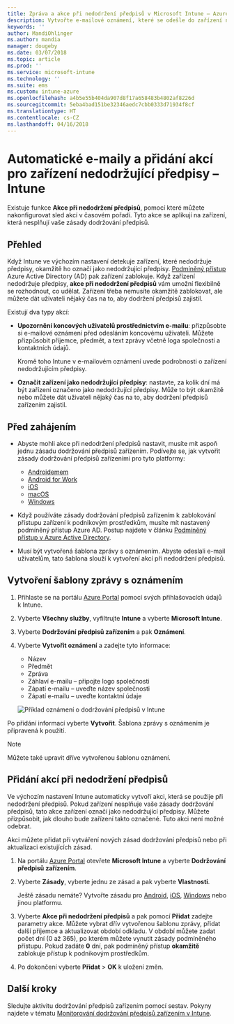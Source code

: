 ```yaml
---
title: Zpráva a akce při nedodržení předpisů v Microsoft Intune – Azure | Microsoft Docs
description: Vytvořte e-mailové oznámení, které se odešle do zařízení nedodržujícího předpisy. Přidejte akce, které se provedou, když je zařízení označeno jako nedodržující předpisy. Můžete třeba přidat období odkladu, během kterého musí uživatel dodržení předpisů zajistit, nebo vytvořit plán k zablokování přístupu, dokud zařízení nebude předpisy dodržovat. Použijte k tomu Microsoft Intune v Azure.
keywords: ''
author: MandiOhlinger
ms.author: mandia
manager: dougeby
ms.date: 03/07/2018
ms.topic: article
ms.prod: ''
ms.service: microsoft-intune
ms.technology: ''
ms.suite: ems
ms.custom: intune-azure
ms.openlocfilehash: a4b5e55b404da907d8f17a658483b4802af8226d
ms.sourcegitcommit: 5eba4bad151be32346aedc7cbb0333d71934f8cf
ms.translationtype: HT
ms.contentlocale: cs-CZ
ms.lasthandoff: 04/16/2018
---
```

# <a name="automate-email-and-add-actions-for-noncompliant-devices---intune"></a>Automatické e-maily a přidání akcí pro zařízení nedodržující předpisy – Intune

Existuje funkce **Akce při nedodržení předpisů**, pomocí které můžete nakonfigurovat sled akcí v časovém pořadí. Tyto akce se aplikují na zařízení, která nesplňují vaše zásady dodržování předpisů. 

## <a name="overview"></a>Přehled
Když Intune ve výchozím nastavení detekuje zařízení, které nedodržuje předpisy, okamžitě ho označí jako nedodržující předpisy. [Podmíněný přístup](https://docs.microsoft.com/azure/active-directory/active-directory-conditional-access-azure-portal) Azure Active Directory (AD) pak zařízení zablokuje. Když zařízení nedodržuje předpisy, **akce při nedodržení předpisů** vám umožní flexibilně se rozhodnout, co udělat. Zařízení třeba nemusíte okamžitě zablokovat, ale můžete dát uživateli nějaký čas na to, aby dodržení předpisů zajistil.

Existují dva typy akcí:

- **Upozornění koncových uživatelů prostřednictvím e-mailu**: přizpůsobte si e-mailové oznámení před odesláním koncovému uživateli. Můžete přizpůsobit příjemce, předmět, a text zprávy včetně loga společnosti a kontaktních údajů.

    Kromě toho Intune v e-mailovém oznámení uvede podrobnosti o zařízení nedodržujícím předpisy.

- **Označit zařízení jako nedodržující předpisy**: nastavte, za kolik dní má být zařízení označeno jako nedodržující předpisy. Může to být okamžitě nebo můžete dát uživateli nějaký čas na to, aby dodržení předpisů zařízením zajistil.

## <a name="before-you-begin"></a>Před zahájením

- Abyste mohli akce při nedodržení předpisů nastavit, musíte mít aspoň jednu zásadu dodržování předpisů zařízením. Podívejte se, jak vytvořit zásady dodržování předpisů zařízeními pro tyto platformy:

  - [Androidemem](compliance-policy-create-android.md)
  - [Android for Work](compliance-policy-create-android-for-work.md)
  - [iOS](compliance-policy-create-ios.md)
  - [macOS](compliance-policy-create-mac-os.md)
  - [Windows](compliance-policy-create-windows.md)

- Když používáte zásady dodržování předpisů zařízením k zablokování přístupu zařízení k podnikovým prostředkům, musíte mít nastavený podmíněný přístup Azure AD. Postup najdete v článku [Podmíněný přístup v Azure Active Directory](https://docs.microsoft.com/azure/active-directory/active-directory-conditional-access-azure-portal).

- Musí být vytvořená šablona zprávy s oznámením. Abyste odeslali e-mail uživatelům, tato šablona slouží k vytvoření akcí při nedodržení předpisů.

## <a name="create-a-notification-message-template"></a>Vytvoření šablony zprávy s oznámením

1. Přihlaste se na portálu [Azure Portal](https://portal.azure.com) pomocí svých přihlašovacích údajů k Intune. 
2. Vyberte **Všechny služby**, vyfiltrujte **Intune** a vyberte **Microsoft Intune**.
3. Vyberte **Dodržování předpisů zařízením** a pak **Oznámení**. 
4. Vyberte **Vytvořit oznámení** a zadejte tyto informace:

   - Název
   - Předmět
   - Zpráva
   - Záhlaví e-mailu – připojte logo společnosti
   - Zápatí e-mailu – uveďte název společnosti
   - Zápatí e-mailu – uveďte kontaktní údaje

   ![Příklad oznámení o dodržování předpisů v Intune](./media/actionsfornoncompliance-1.PNG)

Po přidání informací vyberte **Vytvořit**. Šablona zprávy s oznámením je připravená k použití.

> [!NOTE]
> Můžete také upravit dříve vytvořenou šablonu oznámení.

## <a name="add-actions-for-noncompliance"></a>Přidání akcí při nedodržení předpisů

Ve výchozím nastavení Intune automaticky vytvoří akci, která se použije při nedodržení předpisů. Pokud zařízení nesplňuje vaše zásady dodržování předpisů, tato akce zařízení označí jako nedodržující předpisy. Můžete přizpůsobit, jak dlouho bude zařízení takto označené. Tuto akci není možné odebrat.

Akci můžete přidat při vytváření nových zásad dodržování předpisů nebo při aktualizaci existujících zásad. 

1. Na portálu [Azure Portal](https://portal.azure.com) otevřete **Microsoft Intune** a vyberte **Dodržování předpisů zařízením**.
2. Vyberte **Zásady**, vyberte jednu ze zásad a pak vyberte **Vlastnosti**. 

   Ještě zásadu nemáte? Vytvořte zásadu pro [Android](compliance-policy-create-android.md), [iOS](compliance-policy-create-ios.md), [Windows](compliance-policy-create-windows.md) nebo jinou platformu.

3. Vyberte **Akce při nedodržení předpisů** a pak pomocí **Přidat** zadejte parametry akce. Můžete vybrat dřív vytvořenou šablonu zprávy, přidat další příjemce a aktualizovat období odkladu. V období můžete zadat počet dní (0 až 365), po kterém můžete vynutit zásady podmíněného přístupu. Pokud zadáte **0** dní, pak podmíněný přístup **okamžitě** zablokuje přístup k podnikovým prostředkům.

4. Po dokončení vyberte **Přidat** > **OK** k uložení změn.

## <a name="next-steps"></a>Další kroky
Sledujte aktivitu dodržování předpisů zařízením pomocí sestav. Pokyny najdete v tématu [Monitorování dodržování předpisů zařízením v Intune](device-compliance-monitor.md).
